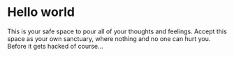 # Hello world
This is your safe space to pour all of your thoughts and feelings. Accept this space as your own sanctuary, where nothing and no one can hurt you. Before it gets hacked of course...
